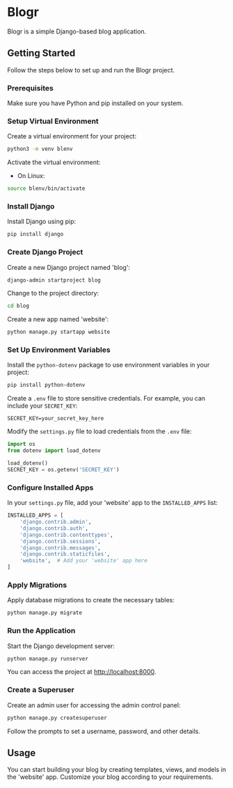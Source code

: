 # Blogr

Blogr is a simple Django-based blog application.

## Getting Started

Follow the steps below to set up and run the Blogr project.

### Prerequisites

Make sure you have Python and pip installed on your system.

### Setup Virtual Environment

Create a virtual environment for your project:

```bash
python3 -m venv blenv
```

Activate the virtual environment:

- On Linux:

```bash
source blenv/bin/activate
```

### Install Django

Install Django using pip:

```bash
pip install django
```

### Create Django Project

Create a new Django project named 'blog':

```bash
django-admin startproject blog
```

Change to the project directory:

```bash
cd blog
```

Create a new app named 'website':

```bash
python manage.py startapp website
```

### Set Up Environment Variables

Install the `python-dotenv` package to use environment variables in your project:

```bash
pip install python-dotenv
```

Create a `.env` file to store sensitive credentials. For example, you can include your `SECRET_KEY`:

```
SECRET_KEY=your_secret_key_here
```

Modify the `settings.py` file to load credentials from the `.env` file:

```python
import os
from dotenv import load_dotenv

load_dotenv()
SECRET_KEY = os.getenv('SECRET_KEY')
```

### Configure Installed Apps

In your `settings.py` file, add your 'website' app to the `INSTALLED_APPS` list:

```python
INSTALLED_APPS = [
    'django.contrib.admin',
    'django.contrib.auth',
    'django.contrib.contenttypes',
    'django.contrib.sessions',
    'django.contrib.messages',
    'django.contrib.staticfiles',
    'website',  # Add your 'website' app here
]
```

### Apply Migrations

Apply database migrations to create the necessary tables:

```bash
python manage.py migrate
```

### Run the Application

Start the Django development server:

```bash
python manage.py runserver
```

You can access the project at [http://localhost:8000](http://localhost:8000).

### Create a Superuser

Create an admin user for accessing the admin control panel:

```bash
python manage.py createsuperuser
```

Follow the prompts to set a username, password, and other details.

## Usage

You can start building your blog by creating templates, views, and models in the 'website' app. Customize your blog according to your requirements.
